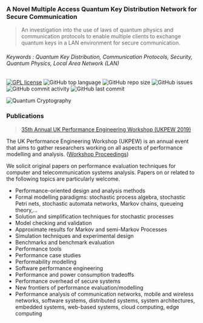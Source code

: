 ### A Novel Multiple Access Quantum Key Distribution Network for Secure Communication
> An investigation into the use of laws of quantum physics and communication protocols to enable multiple clients to exchange quantum keys in a LAN environment for secure communication.
###### Keywords : Quantum Key Distribution, Communication Protocols, Security, Quantum Physics, Local Area Network (LAN)

[![GPL license](https://img.shields.io/github/license/Faisal-Saleem/Multi-Access-QKD-Network)](https://opensource.org/licenses/GPL-3.0) ![GitHub top language](https://img.shields.io/github/languages/top/Faisal-Saleem/Multi-Access-QKD-Network?style=flat) ![GitHub repo size](https://img.shields.io/github/repo-size/Faisal-Saleem/Multi-Access-QKD-Network?style=flat) ![GitHub issues](https://img.shields.io/github/issues/Faisal-Saleem/Multi-Access-QKD-Network?style=flat) ![GitHub commit activity](https://img.shields.io/github/commit-activity/y/Faisal-Saleem/Multi-Access-QKD-Network) ![GitHub last commit](https://img.shields.io/github/last-commit/Faisal-Saleem/Multi-Access-QKD-Network)

![Quantum Cryptography](https://img.shields.io/badge/Quantum%20Cryptography-Communication%20Protocols%2C%20Security%2C%20Quantum%20Physics%2C%20Local%20Area%20Network%20(LAN)-brightgreen)

### Publications
> [35th Annual UK Performance Engineering Workshop (UKPEW 2019)](https://sites.google.com/view/ukpew2019/home)

The UK Performance Engineering Workshop (UKPEW) is an annual event that aims to gather researchers working on all aspects of performance modelling and analysis. ([Workshop Proceedings](https://drive.google.com/file/d/1r4jeyFGqrzyg9P_-jXxxdzQFsAoDewNb))

We solicit original papers on performance evaluation techniques for computer and telecommunication systems analysis. Papers on or related to the following topics are particularly welcome.

* Performance-oriented design and analysis methods
* Formal modelling paradigms: stochastic process algebra, stochastic Petri nets, stochastic automata networks, Markov chains, queueing theory,...
* Solution and simplification techniques for stochastic processes
* Model checking and validation
* Approximate results for Markov and semi-Markov Processes
* Simulation techniques and experimental design
* Benchmarks and benchmark evaluation
* Performance tools
* Performance case studies
* Performability modelling
* Software performance engineering
* Performance and power consumption tradeoffs
* Performance overhead of secure systems
* New frontiers of performance evaluation/modelling
* Performance analysis of communication networks, mobile and wireless networks, software systems, distributed systems, system architectures, embedded systems, web-based systems, cloud computing, edge computing
